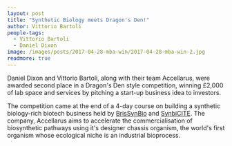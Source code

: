 ```yaml
---
layout: post
title: "Synthetic Biology meets Dragon's Den!"
author: Vittorio Bartoli
people-tags: 
  - Vittorio Bartoli
  - Daniel Dixon
image: /images/posts/2017-04-28-mba-win/2017-04-28-mba-win-2.jpg
readmore: true
---
```

Daniel Dixon and Vittorio Bartoli, along with their team Accellarus, were awarded second place in a Dragon's Den style competition, winning £2,000 of lab space and services by pitching a start-up business idea to investors.

The competition came at the end of a 4-day course on building a synthetic biology-rich biotech business held by <a href="http://www.bristol.ac.uk/brissynbio/">BrisSynBio</a> and <a href="http://www.synbicite.com/news-events/2017/may/11/brissynbios-competition-winners-announced/">SynbiCITE</a>. The company, Accellarus aims to accelerate the commercialisation of biosynthetic pathways using it's designer chassis organism, the world's first organism whose ecological niche is an industrial bioprocess.
